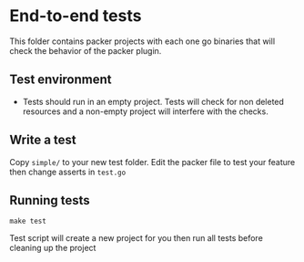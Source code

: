 # End-to-end tests

This folder contains packer projects with each one go binaries that will check the behavior of the packer plugin.

## Test environment

- Tests should run in an empty project. Tests will check for non deleted resources and a non-empty project will interfere with the checks.

## Write a test

Copy `simple/` to your new test folder. Edit the packer file to test your feature then change asserts in `test.go`

## Running tests

`make test`

Test script will create a new project for you then run all tests before cleaning up the project
